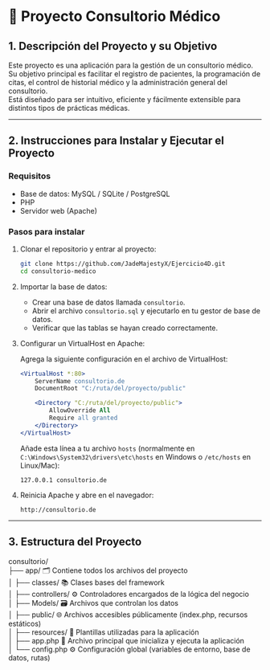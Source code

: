 # 🏥 Proyecto Consultorio Médico

## 1. Descripción del Proyecto y su Objetivo

Este proyecto es una aplicación para la gestión de un consultorio médico.  
Su objetivo principal es facilitar el registro de pacientes, la programación de citas, el control de historial médico y la administración general del consultorio.  
Está diseñado para ser intuitivo, eficiente y fácilmente extensible para distintos tipos de prácticas médicas.

---

## 2. Instrucciones para Instalar y Ejecutar el Proyecto

### Requisitos

- Base de datos: MySQL / SQLite / PostgreSQL
- PHP
- Servidor web (Apache)

### Pasos para instalar

1. Clonar el repositorio y entrar al proyecto:
    ```bash
    git clone https://github.com/JadeMajestyX/Ejercicio4D.git
    cd consultorio-medico
    ```

2. Importar la base de datos:
    - Crear una base de datos llamada `consultorio`.
    - Abrir el archivo `consultorio.sql` y ejecutarlo en tu gestor de base de datos.
    - Verificar que las tablas se hayan creado correctamente.

3. Configurar un VirtualHost en Apache:

    Agrega la siguiente configuración en el archivo de VirtualHost:

    ```apache
    <VirtualHost *:80>
        ServerName consultorio.de
        DocumentRoot "C:/ruta/del/proyecto/public"

        <Directory "C:/ruta/del/proyecto/public">
            AllowOverride All
            Require all granted
        </Directory>
    </VirtualHost>
    ```

    Añade esta línea a tu archivo `hosts` (normalmente en `C:\Windows\System32\drivers\etc\hosts` en Windows o `/etc/hosts` en Linux/Mac):

    ```
    127.0.0.1 consultorio.de
    ```

4. Reinicia Apache y abre en el navegador:

    ```
    http://consultorio.de
    ```

---

## 3. Estructura del Proyecto

consultorio/<br>
├── app/ 🗂️ Contiene todos los archivos del proyecto<br>
│ ├── classes/ 📚 Clases bases del framework<br>
│ ├── controllers/ ⚙️ Controladores encargados de la lógica del negocio<br>
│ ├── Models/ 🗃️ Archivos que controlan los datos<br>
│ ├── public/ 🌐 Archivos accesibles públicamente (index.php, recursos estáticos)<br>
│ ├── resources/ 📝 Plantillas utilizadas para la aplicación<br>
│ ├── app.php 🚀 Archivo principal que inicializa y ejecuta la aplicación<br>
│ └── config.php ⚙️ Configuración global (variables de entorno, base de datos, rutas)<br>
